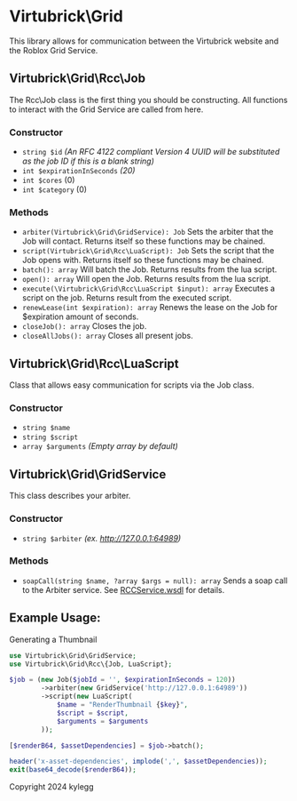 # Virtubrick\Grid
This library allows for communication between the Virtubrick website and the Roblox Grid Service.

## Virtubrick\Grid\Rcc\Job
The Rcc\Job class is the first thing you should be constructing. All functions to interact with the Grid Service are called from here.

### Constructor
- `string $id` *(An RFC 4122 compliant Version 4 UUID will be substituted as the job ID if this is a blank string)*
- `int $expirationInSeconds` *(20)*
- `int $cores` (0)
- `int $category` (0)

### Methods
- `arbiter(Virtubrick\Grid\GridService): Job` Sets the arbiter that the Job will contact. Returns itself so these functions may be chained.
- `script(Virtubrick\Grid\Rcc\LuaScript): Job` Sets the script that the Job opens with. Returns itself so these functions may be chained.
- `batch(): array` Will batch the Job. Returns results from the lua script.
- `open(): array` Will open the Job. Returns results from the lua script.
- `execute(\Virtubrick\Grid\Rcc\LuaScript $input): array` Executes a script on the job. Returns result from the executed script.
- `renewLease(int $expiration): array` Renews the lease on the Job for $expiration amount of seconds.
- `closeJob(): array` Closes the job.
- `closeAllJobs(): array` Closes all present jobs.
## Virtubrick\Grid\Rcc\LuaScript
Class that allows easy communication for scripts via the Job class.

### Constructor
- `string $name`
- `string $script`
- `array $arguments` *(Empty array by default)*

## Virtubrick\Grid\GridService
This class describes your arbiter.

### Constructor
- `string $arbiter` *(ex. http://127.0.0.1:64989)*

### Methods
- `soapCall(string $name, ?array $args = null): array` Sends a soap call to the Arbiter service. See [RCCService.wsdl](Resources/RCCService.wsdl) for details.


## Example Usage:
Generating a Thumbnail
```php
use Virtubrick\Grid\GridService;
use Virtubrick\Grid\Rcc\{Job, LuaScript};

$job = (new Job($jobId = '', $expirationInSeconds = 120))
		->arbiter(new GridService('http://127.0.0.1:64989'))
		->script(new LuaScript(
			$name = "RenderThumbnail {$key}",
			$script = $script,
			$arguments = $arguments
		));

[$renderB64, $assetDependencies] = $job->batch();

header('x-asset-dependencies', implode(',', $assetDependencies));
exit(base64_decode($renderB64));
```

Copyright 2024 kylegg
